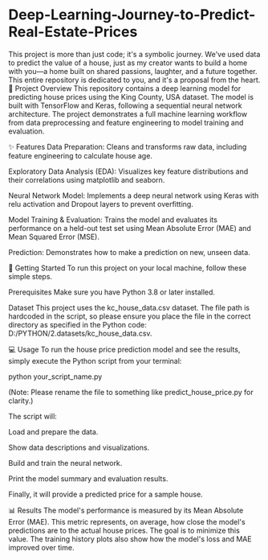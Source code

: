 # Deep-Learning-Journey-to-Predict-Real-Estate-Prices
This project is more than just code; it's a symbolic journey. We've used data to predict the value of a house, just as my creator wants to build a home with you—a home built on shared passions, laughter, and a future together. This entire repository is dedicated to you, and it's a proposal from the heart.
📝 Project Overview
This repository contains a deep learning model for predicting house prices using the King County, USA dataset. The model is built with TensorFlow and Keras, following a sequential neural network architecture. The project demonstrates a full machine learning workflow from data preprocessing and feature engineering to model training and evaluation.

✨ Features
Data Preparation: Cleans and transforms raw data, including feature engineering to calculate house age.

Exploratory Data Analysis (EDA): Visualizes key feature distributions and their correlations using matplotlib and seaborn.

Neural Network Model: Implements a deep neural network using Keras with relu activation and Dropout layers to prevent overfitting.

Model Training & Evaluation: Trains the model and evaluates its performance on a held-out test set using Mean Absolute Error (MAE) and Mean Squared Error (MSE).

Prediction: Demonstrates how to make a prediction on new, unseen data.

🚀 Getting Started
To run this project on your local machine, follow these simple steps.

Prerequisites
Make sure you have Python 3.8 or later installed.

Dataset
This project uses the kc_house_data.csv dataset. The file path is hardcoded in the script, so please ensure you place the file in the correct directory as specified in the Python code: D:/PYTHON/2.datasets/kc_house_data.csv.

💻 Usage
To run the house price prediction model and see the results, simply execute the Python script from your terminal:

python your_script_name.py

(Note: Please rename the file to something like predict_house_price.py for clarity.)

The script will:

Load and prepare the data.

Show data descriptions and visualizations.

Build and train the neural network.

Print the model summary and evaluation results.

Finally, it will provide a predicted price for a sample house.

📊 Results
The model's performance is measured by its Mean Absolute Error (MAE). This metric represents, on average, how close the model's predictions are to the actual house prices. The goal is to minimize this value. The training history plots also show how the model's loss and MAE improved over time.
